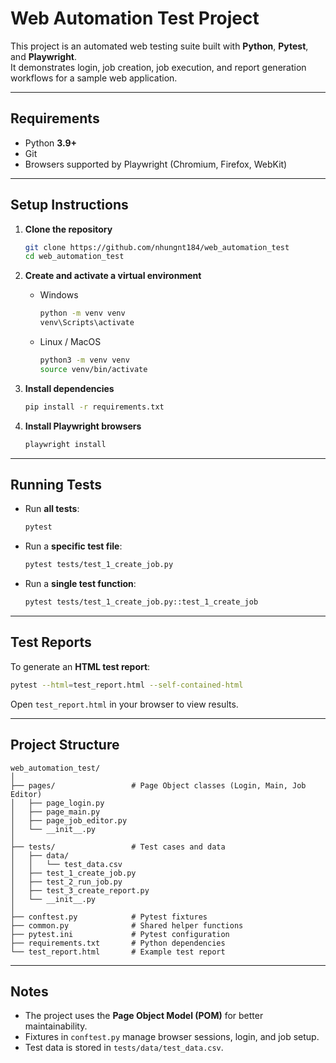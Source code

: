 # Web Automation Test Project

This project is an automated web testing suite built with **Python**, **Pytest**, and **Playwright**.  
It demonstrates login, job creation, job execution, and report generation workflows for a sample web application.  

---

## Requirements

- Python **3.9+**
- Git
- Browsers supported by Playwright (Chromium, Firefox, WebKit)

---

## Setup Instructions

1. **Clone the repository**  
   ```bash
   git clone https://github.com/nhungnt184/web_automation_test
   cd web_automation_test
   ```

2. **Create and activate a virtual environment**  
   - Windows  
     ```bash
     python -m venv venv
     venv\Scripts\activate
     ```  
   - Linux / MacOS  
     ```bash
     python3 -m venv venv
     source venv/bin/activate
     ```

3. **Install dependencies**  
   ```bash
   pip install -r requirements.txt
   ```

4. **Install Playwright browsers**  
   ```bash
   playwright install
   ```

---

## Running Tests

- Run **all tests**:
  ```bash
  pytest
  ```

- Run a **specific test file**:
  ```bash
  pytest tests/test_1_create_job.py
  ```

- Run a **single test function**:
  ```bash
  pytest tests/test_1_create_job.py::test_1_create_job
  ```

---

## Test Reports

To generate an **HTML test report**:
```bash
pytest --html=test_report.html --self-contained-html
```

Open `test_report.html` in your browser to view results.  

---

## Project Structure

```
web_automation_test/
│
├── pages/                 # Page Object classes (Login, Main, Job Editor)
│   ├── page_login.py
│   ├── page_main.py
│   ├── page_job_editor.py
│   └── __init__.py
│
├── tests/                 # Test cases and data
│   ├── data/
│   │   └── test_data.csv
│   ├── test_1_create_job.py
│   ├── test_2_run_job.py
│   ├── test_3_create_report.py
│   └── __init__.py
│
├── conftest.py            # Pytest fixtures
├── common.py              # Shared helper functions
├── pytest.ini             # Pytest configuration
├── requirements.txt       # Python dependencies
└── test_report.html       # Example test report
```

---

## Notes

- The project uses the **Page Object Model (POM)** for better maintainability.  
- Fixtures in `conftest.py` manage browser sessions, login, and job setup.  
- Test data is stored in `tests/data/test_data.csv`. 